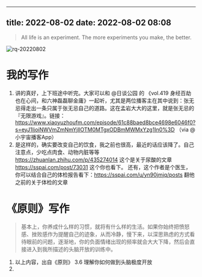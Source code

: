 
---
title: 2022-08-02
date: 2022-08-02 08:08
---

> All life is an experiment. The more experiments you make, the better. ​​​​

![rq-20220802](http://images.iotop.work/uPic/20220802-rq-20220802.jpg)

# 我的写作

1. 讲的真好，上下班途中听完。大家可以和 @日谈公园 的 《vol.419 身经百劫也在心间，和六神磊磊聊金庸》一起听，尤其是两位播客主在其中说到：张无忌得走出一条只属于张无忌自己的道路。这在孟岩大大的这里，就是张无忌的『无限游戏』。链接：https://www.xiaoyuzhoufm.com/episode/61c88baed8bce4698e6046f0?s=eyJ1IjoiNWVmZmNmYjllOTM0MTgxODBmMWMxYzg1In0%3D （via @小宇宙播客App）  ​​​
2. 是这样的，确实要改变自己的饮食，我之前也很高，最近的话应该降了。自己注意点，少吃点肉食、动物内脏等等
https://zhuanlan.zhihu.com/p/435274014  这个是关于尿酸的文章
https://sspai.com/post/73031  这个你也看下。
还有，这个作者是个医生，你可以结合自己的体检报告看下：https://sspai.com/u/yn90jmjq/posts  翻他之前的关于体检的文章



# 《原则》写作

> 基本上，你养成什么样的习惯，就将有什么样的生活。如果你始终把愤怒感、挫败感作为提醒自己的迹象，从而冷静，慢下来，以深思熟虑的方式看待眼前的问题，逐渐地，你的负面情绪出现的频率就会大大下降，然后会直接进入到我所描述的头脑开放的训练中。

1. 以上内容，出自《原则》 3.6 理解你如何做到头脑极度开放
2. 

